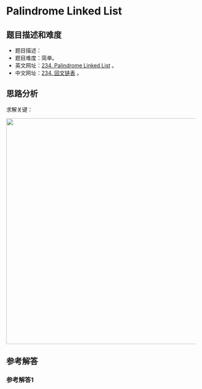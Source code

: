 # Palindrome Linked List

## 题目描述和难度
+ 题目描述：
+ 题目难度：简单。
+ 英文网址：[234. Palindrome Linked List](https://leetcode.com/problems/palindrome-linked-list/description/)  。
+ 中文网址：[234. 回文链表](https://leetcode-cn.com/problems/palindrome-linked-list/description/)  。
## 思路分析
求解关键：

<img src="https://liweiwei1419.github.io/images/leetcode-solution/" width="600">

## 参考解答
### 参考解答1

```java

```